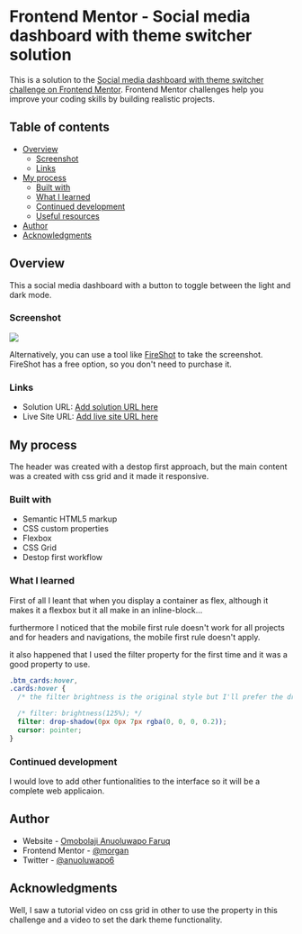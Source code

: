 # Frontend Mentor - Social media dashboard with theme switcher solution

This is a solution to the [Social media dashboard with theme switcher challenge on Frontend Mentor](https://www.frontendmentor.io/challenges/social-media-dashboard-with-theme-switcher-6oY8ozp_H). Frontend Mentor challenges help you improve your coding skills by building realistic projects.

## Table of contents

- [Overview](#overview)
  - [Screenshot](#screenshot)
  - [Links](#links)
- [My process](#my-process)
  - [Built with](#built-with)
  - [What I learned](#what-i-learned)
  - [Continued development](#continued-development)
  - [Useful resources](#useful-resources)
- [Author](#author)
- [Acknowledgments](#acknowledgments)

## Overview

This a social media dashboard with a button to toggle between the light and dark mode.

### Screenshot

![](./screenshot.jpg)

Alternatively, you can use a tool like [FireShot](https://getfireshot.com/) to take the screenshot. FireShot has a free option, so you don't need to purchase it.

### Links

- Solution URL: [Add solution URL here](https://your-solution-url.com)
- Live Site URL: [Add live site URL here](https://your-live-site-url.com)

## My process

The header was created with a destop first approach, but the main content was a created with css grid and it made it responsive.

### Built with

- Semantic HTML5 markup
- CSS custom properties
- Flexbox
- CSS Grid
- Destop first workflow

### What I learned

First of all I leant that when you display a container as flex, although it makes it a flexbox but it all make in an inline-block...

furthermore I noticed that the mobile first rule doesn't work for all projects and for headers and navigations, the mobile first rule doesn't apply.

it also happened that I used the filter property for the first time and it was a good property to use.

```css
.btm_cards:hover,
.cards:hover {
  /* the filter brightness is the original style but I'll prefer the drop-shadow */

  /* filter: brightness(125%); */
  filter: drop-shadow(0px 0px 7px rgba(0, 0, 0, 0.2));
  cursor: pointer;
}
```

### Continued development

I would love to add other funtionalities to the interface so it will be a complete web applicaion.

## Author

- Website - [Omobolaji Anuoluwapo Faruq](https://www.your-site.com)
- Frontend Mentor - [@morgan](https://www.frontendmentor.io/profile/yourusername)
- Twitter - [@anuoluwapo6](https://www.twitter.com/yourusername)

## Acknowledgments

Well, I saw a tutorial video on css grid in other to use the property in this challenge and a video to set the dark theme functionality.

